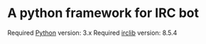 
A python framework for IRC bot
==============================

Required [Python](http://www.python.org) version: 3.x
Required [irclib](https://bitbucket.org/jaraco/irc) version: 8.5.4
